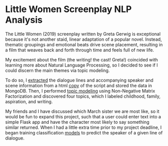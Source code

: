 # Little Women Screenplay NLP Analysis

The Little Women (2019) screenplay written by Greta Gerwig is exceptional because it's not another staid, linear adaptation of a popular novel. Instead, thematic groupings and emotional beats drive scene placement, resulting in a film that weaves back and forth through time and feels full of new life. 

My excitement about the film (the writing! the cast! Greta!) coincided with learning more about Natural Language Processing, so I decided to see if I could discern the main themes via topic modeling.

To do so, I [extracted](script_data_extraction.ipynb) the dialogue lines and accompanying speaker and scene information from a html [copy](little_women.html) of the script and stored the data in MongoDB. Then, I performed [topic modeling](modeling.ipynb) using Non-Negative Matrix Factorization and discovered four topics, which I labeled childhood, family, aspiration, and writing. 

My friends and I have discussed which March sister we are most like, so it would be fun to expand this project, such that a user could enter text into a simple Flask app and have the character most likely to say something similar returned. When I had a little extra time prior to my project deadline, I began training classification [models](modeling.ipynb) to predict the speaker of a given line of dialogue.
